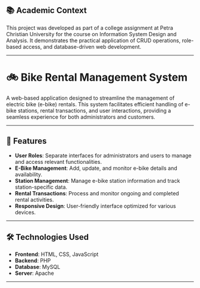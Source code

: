 ## 📚 Academic Context

This project was developed as part of a college assignment at Petra Christian University for the course on Information System Design and Analysis. It demonstrates the practical application of CRUD operations, role-based access, and database-driven web development.

---

# 🚲 Bike Rental Management System

A web-based application designed to streamline the management of electric bike (e-bike) rentals. This system facilitates efficient handling of e-bike stations, rental transactions, and user interactions, providing a seamless experience for both administrators and customers.

---

## 📌 Features

- **User Roles**: Separate interfaces for administrators and users to manage and access relevant functionalities.
- **E-Bike Management**: Add, update, and monitor e-bike details and availability.
- **Station Management**: Manage e-bike station information and track station-specific data.
- **Rental Transactions**: Process and monitor ongoing and completed rental activities.
- **Responsive Design**: User-friendly interface optimized for various devices.

---

## 🛠️ Technologies Used

- **Frontend**: HTML, CSS, JavaScript
- **Backend**: PHP
- **Database**: MySQL
- **Server**: Apache

---
